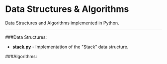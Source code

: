 # Data Structures & Algorithms

Data Structures and Algorithms implemented in Python.

---

###Data Structures:

* **[stack.py](https://github.com/nickruta/DataStructuresAlgorithmsPython/stack.py)** - Implementation of the "Stack" data structure.

###Algorithms:
